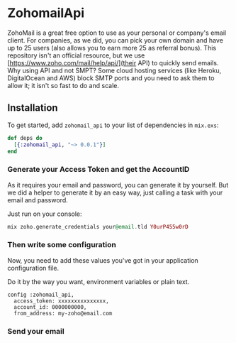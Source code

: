 # ZohomailApi

ZohoMail is a great free option to use as your personal or company's email client. For companies, as we did, you can pick your own domain and have up to 25 users (also allows you to earn more 25 as referral bonus).
This repository isn't an official resource, but we use [https://www.zoho.com/mail/help/api/](their API) to quickly send emails.
Why using API and not SMPT? Some cloud hosting services (like Heroku, DigitalOcean and AWS) block SMTP ports and you need to ask them to allow it; it isn't so fast to do and scale.

## Installation

To get started, add `zohomail_api` to your list of dependencies in `mix.exs`:

```elixir
def deps do
  [{:zohomail_api, "~> 0.0.1"}]
end
```

### Generate your Access Token and get the AccountID
As it requires your email and password, you can generate it by yourself. But we did a helper to generate it by an easy way, just calling a task with your email and password.

Just run on your console:
```elixir
mix zoho.generate_credentials your@email.tld Y0urP455w0rD
```

### Then write some configuration
Now, you need to add these values you've got in your application configuration file.

Do it by the way you want, environment variables or plain text.

```
config :zohomail_api,
  access_token: xxxxxxxxxxxxxxx,
  account_id: 0000000000,
  from_address: my-zoho@email.com
```

### Send your email
